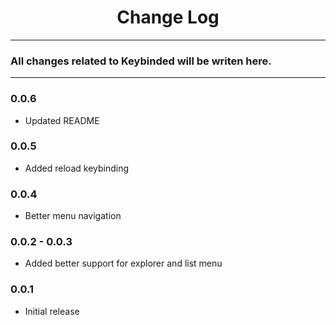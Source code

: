 <div align="center">
	<h1>Change Log</h1>
</div>

---

### All changes related to Keybinded will be writen here.

---

### 0.0.6
- Updated README

### 0.0.5
- Added reload keybinding

### 0.0.4
- Better menu navigation

### 0.0.2 - 0.0.3
- Added better support for explorer and list menu

### 0.0.1
- Initial release
